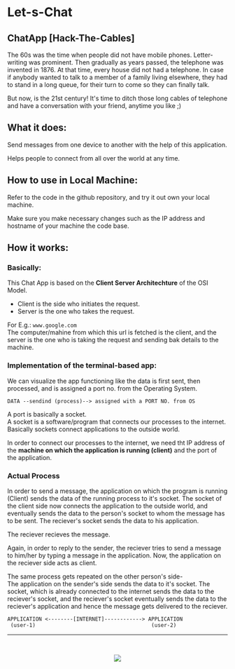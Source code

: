 # Let-s-Chat

## ChatApp [Hack-The-Cables]

The 60s  was the time when people did not have mobile phones. Letter-writing was prominent. Then gradually as years passed, the telephone was invented in 1876. At that time, every house did not had a telephone. In case if anybody wanted to talk to a member of a family living elsewhere, they had to stand in a long queue, for their turn to come so they can finally talk.

But now, is the 21st century! It's time to ditch those long cables of telephone and have a conversation with your friend, anytime you like ;)

## What it does:

Send messages from one device to another with the help of this application.

Helps people to connect from all over the world at any time.

## How to use in Local Machine:

Refer to the code in the github repository, and try it out own your local machine.
<p>Make sure you make necessary changes such as the IP address and hostname of your machine the code base.

## How it works:

### <b> Basically: </b>

This Chat App is based on the **Client Server Architechture** of the OSI Model.

* Client is the side who initiates the request.
* Server is the one who takes the request.

For E.g.: `www.google.com` <br>
The computer/mahine from which this url is fetched is the client, and the server is the one who is taking the request and sending bak details to the machine.

### **Implementation of the terminal-based app:**

We can visualize the app functioning like the data is first sent, then processed, and is assigned a port no. from the Operating System.

```
DATA --sendind (process)--> assigned with a PORT NO. from OS
``` 

A port is basically a socket.
<br>
A socket is a software/program that connects our processes to the internet.
Basically sockets connect applications to the outside world.

In order to connect our processes to the internet, we need tht IP address of the **machine on which the application is running (client)** and the port of the application.

### **Actual Process**

In order to send a message, the application on which the program is running (Client) sends the data of the running process to it's socket. The socket of the client side now connects the application to the outside world, and eventually sends the data to the person's socket to whom the message has to be sent. The reciever's socket sends the data to his application.

The reciever recieves the message.

Again, in order to reply to the sender, the reciever tries to send a message to him/her by typing a message in the application. Now, the application on the reciever side acts as client.

The same process gets repeated on the other person's side-<br>
The application on the sender's side sends the data to it's socket. The socket, which is already connected to the internet sends the data to the reciever's socket, and the reciever's socket eventually sends the data to the reciever's application and hence the message gets delivered to the reciever.

```
APPLICATION <--------[INTERNET]------------> APPLICATION
 (user-1)                                     (user-2)
```

<hr>
<br>

<p align="center">
  <img src="https://smartsensordevices.com/wp-content/uploads/2020/10/sps-datatransfer-1.gif" />
</p>
